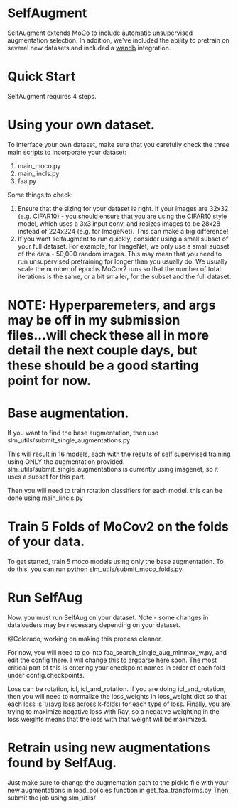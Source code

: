 # SelfAugment

SelfAugment extends [MoCo](https://github.com/facebookresearch/moco) to include automatic unsupervised augmentation selection.
In addition, we've included the ability to pretrain on several new datasets and included a [wandb](http://wandb.ai/) integration.

# Quick Start
SelfAugment requires 4 steps. 

# Using your own dataset. 
To interface your own dataset, make sure that you carefully check the three main scripts to incorporate your dataset: 
1. main_moco.py
2. main_lincls.py
3. faa.py 

Some things to check: 
1. Ensure that the sizing for your dataset is right. If your images are 32x32 (e.g. CIFAR10) - you should ensure that you are using the CIFAR10 style model, which uses a 3x3 input conv, and resizes images to be 28x28 instead of 224x224 (e.g. for ImageNet). This can make a big difference! 
2. If you want selfaugment to run quickly, consider using a small subset of your full dataset. For example, for ImageNet, we only use a small subset of the data - 50,000 random images. This may mean that you need to run unsupervised pretraining for longer than you usually do. We usually scale the number of epochs MoCov2 runs so that the number of total iterations is the same, or a bit smaller, for the subset and the full dataset. 


# NOTE: Hyperparemeters, and args may be off in my submission files...will check these all in more detail the next couple days, but these should be a good starting point for now. 

# Base augmentation. 
If you want to find the base augmentation, then use slm_utils/submit_single_augmentations.py

This will result in 16 models, each with the results of self supervised training using ONLY the augmentation provided.
slm_utils/submit_single_augmentations is currently using imagenet, so it uses a subset for this part.

Then you will need to train rotation classifiers for each model. this can be done using main_lincls.py

# Train 5 Folds of MoCov2 on the folds of your data. 
To get started, train 5 moco models using only the base augmentation. 
To do this, you can run python slm_utils/submit_moco_folds.py.

# Run SelfAug
Now, you must run SelfAug on your dataset. Note - some changes in dataloaders may be necessary depending on your dataset. 

@Colorado, working on making this process cleaner. 

For now, you will need to go into faa_search_single_aug_minmax_w.py, and edit the config there. I will change this to argparse here soon.
The most critical part of this is entering your checkpoint names in order of each fold under config.checkpoints. 

Loss can be rotation, icl, icl_and_rotation.
If you are doing icl_and_rotation, then you will need to normalize the loss_weights in loss_weight dict so that each loss is 1/(avg loss across k-folds) for each type of loss. Finally, you are trying to maximize negative loss with Ray, so a negative weighting in the loss weights means that the loss with that weight will be maximized. 

# Retrain using new augmentations found by SelfAug. 

Just make sure to change the augmentation path to the pickle file with your new augmentations in load_policies function in get_faa_transforms.py
Then, submit the job using slm_utils/



